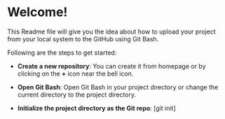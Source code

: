 # Welcome!

This Readme file will give you the idea about how to upload your project from your local system to the GitHub using Git Bash.

Following are the steps to get started:

* **Create a new repository**: You can create it from homepage or by clicking on the **+** icon near the bell icon.

* **Open Git Bash**: Open Git Bash in your project directory or change the current directory to the project directory.

* **Initialize the project directory as the Git repo**: [git init]
